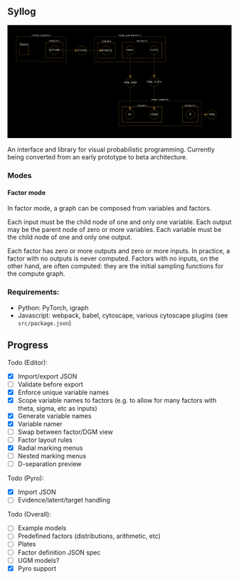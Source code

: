 ## Syllog

![](icecream.png)

An interface and library for visual probabilistic programming.
Currently being converted from an early prototype to beta architecture.

### Modes

#### Factor mode
In factor mode, a graph can be composed from variables and factors.

Each input must be the child node of one and only one variable.
Each output may be the parent node of zero or more variables.
Each variable must be the child node of one and only one output.

Each factor has zero or more outputs and zero or more inputs. In practice, a factor with no outputs is never computed. 
Factors with no inputs, on the other hand, are often computed: they are the initial sampling functions for the compute graph.

### Requirements:
- Python: PyTorch, igraph
- Javascript: webpack, babel, cytoscape, various cytoscape plugins (see `src/package.json`)

## Progress

Todo (Editor):
- [x] Import/export JSON
- [ ] Validate before export
- [x] Enforce unique variable names
- [x] Scope variable names to factors (e.g. to allow for many factors with theta, sigma, etc as inputs)
- [x] Generate variable names
- [x] Variable namer
- [ ] Swap between factor/DGM view
- [ ] Factor layout rules
- [x] Radial marking menus
- [ ] Nested marking menus
- [ ] D-separation preview

Todo (Pyro):
- [x] Import JSON
- [ ] Evidence/latent/target handling

Todo (Overall):
- [ ] Example models
- [ ] Predefined factors (distributions, arithmetic, etc)
- [ ] Plates
- [ ] Factor definition JSON spec
- [ ] UGM models?
- [x] Pyro support
